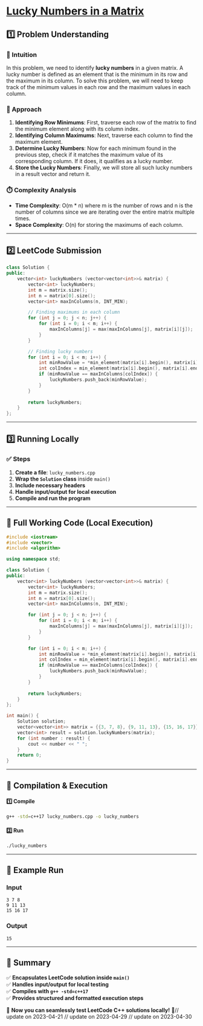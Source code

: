# **[Lucky Numbers in a Matrix](https://leetcode.com/problems/lucky-numbers-in-a-matrix/description/)**  

## **1️⃣ Problem Understanding**  
### **📌 Intuition**  
In this problem, we need to identify **lucky numbers** in a given matrix. A lucky number is defined as an element that is the minimum in its row and the maximum in its column. To solve this problem, we will need to keep track of the minimum values in each row and the maximum values in each column.

### **🚀 Approach**  
1. **Identifying Row Minimums**: First, traverse each row of the matrix to find the minimum element along with its column index.
2. **Identifying Column Maximums**: Next, traverse each column to find the maximum element.
3. **Determine Lucky Numbers**: Now for each minimum found in the previous step, check if it matches the maximum value of its corresponding column. If it does, it qualifies as a lucky number.
4. **Store the Lucky Numbers**: Finally, we will store all such lucky numbers in a result vector and return it.

### **⏱️ Complexity Analysis**  
- **Time Complexity**: O(m * n) where m is the number of rows and n is the number of columns since we are iterating over the entire matrix multiple times.
- **Space Complexity**: O(n) for storing the maximums of each column.

---  

## **2️⃣ LeetCode Submission**  
```cpp
class Solution {
public:
    vector<int> luckyNumbers (vector<vector<int>>& matrix) {
        vector<int> luckyNumbers;
        int m = matrix.size();
        int n = matrix[0].size();
        vector<int> maxInColumns(n, INT_MIN);

        // Finding maximums in each column
        for (int j = 0; j < n; j++) {
            for (int i = 0; i < m; i++) {
                maxInColumns[j] = max(maxInColumns[j], matrix[i][j]);
            }
        }

        // Finding lucky numbers
        for (int i = 0; i < m; i++) {
            int minRowValue = *min_element(matrix[i].begin(), matrix[i].end());
            int colIndex = min_element(matrix[i].begin(), matrix[i].end()) - matrix[i].begin();
            if (minRowValue == maxInColumns[colIndex]) {
                luckyNumbers.push_back(minRowValue);
            }
        }
        
        return luckyNumbers;
    }
};
```  

---  

## **3️⃣ Running Locally**  
### **✅ Steps**  
1. **Create a file**: `lucky_numbers.cpp`  
2. **Wrap the `Solution` class** inside `main()`  
3. **Include necessary headers**  
4. **Handle input/output for local execution**  
5. **Compile and run the program**  

---  

## **📝 Full Working Code (Local Execution)**  
```cpp
#include <iostream>
#include <vector>
#include <algorithm>

using namespace std;

class Solution {
public:
    vector<int> luckyNumbers (vector<vector<int>>& matrix) {
        vector<int> luckyNumbers;
        int m = matrix.size();
        int n = matrix[0].size();
        vector<int> maxInColumns(n, INT_MIN);

        for (int j = 0; j < n; j++) {
            for (int i = 0; i < m; i++) {
                maxInColumns[j] = max(maxInColumns[j], matrix[i][j]);
            }
        }

        for (int i = 0; i < m; i++) {
            int minRowValue = *min_element(matrix[i].begin(), matrix[i].end());
            int colIndex = min_element(matrix[i].begin(), matrix[i].end()) - matrix[i].begin();
            if (minRowValue == maxInColumns[colIndex]) {
                luckyNumbers.push_back(minRowValue);
            }
        }
        
        return luckyNumbers;
    }
};

int main() {
    Solution solution;
    vector<vector<int>> matrix = {{3, 7, 8}, {9, 11, 13}, {15, 16, 17}};
    vector<int> result = solution.luckyNumbers(matrix);
    for (int number : result) {
        cout << number << " ";
    }
    return 0;
}
```  

---  

## **🔧 Compilation & Execution**  
#### **1️⃣ Compile**  
```bash
g++ -std=c++17 lucky_numbers.cpp -o lucky_numbers
```  

#### **2️⃣ Run**  
```bash
./lucky_numbers
```  

---  

## **🎯 Example Run**  
### **Input**  
```
3 7 8
9 11 13
15 16 17
```  
### **Output**  
```
15 
```  

---  

## **📌 Summary**  
✅ **Encapsulates LeetCode solution inside `main()`**  
✅ **Handles input/output for local testing**  
✅ **Compiles with `g++ -std=c++17`**  
✅ **Provides structured and formatted execution steps**  

🚀 **Now you can seamlessly test LeetCode C++ solutions locally!** 🚀// update on 2023-04-21
// update on 2023-04-29
// update on 2023-04-30
